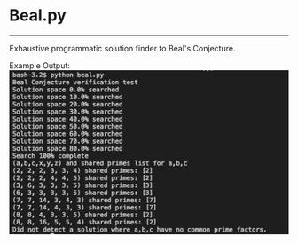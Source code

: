 # Beal.py
---
Exhaustive programmatic solution finder to Beal's Conjecture.

Example Output:
![Example beal.py program output](./beal_pic.png)

